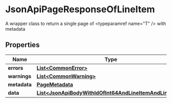 

# JsonApiPageResponseOfLineItem

A wrapper class to return a single page of <typeparamref name=\"T\" /> with metadata

## Properties

| Name | Type | Description | Notes |
|------------ | ------------- | ------------- | -------------|
|**errors** | [**List&lt;CommonError&gt;**](CommonError.md) |  |  [optional] |
|**warnings** | [**List&lt;CommonWarning&gt;**](CommonWarning.md) |  |  [optional] |
|**metadata** | [**PageMetadata**](PageMetadata.md) |  |  [optional] |
|**data** | [**List&lt;JsonApiBodyWithIdOfInt64AndLineItemAndLineItem&gt;**](JsonApiBodyWithIdOfInt64AndLineItemAndLineItem.md) |  |  |



